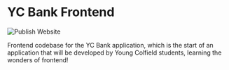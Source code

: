 # YC Bank Frontend

![Publish Website](https://github.com/jorenbroekema/yc-bank-frontend/workflows/Publish%20Website/badge.svg)

Frontend codebase for the YC Bank application, which is the start of an application that will be developed by Young Colfield students, learning the wonders of frontend!
